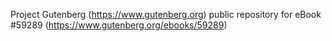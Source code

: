 Project Gutenberg (https://www.gutenberg.org) public repository for
eBook #59289 (https://www.gutenberg.org/ebooks/59289)
